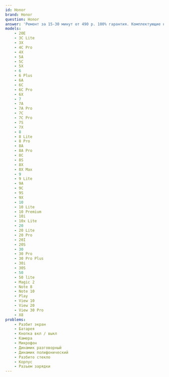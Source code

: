 ```yaml
---
id: Honor
brand: Honor
question: Honor
answer: 'Ремонт за 15-30 минут от 490 р. 100% гарантия. Комплектующие класса "Original"'
models:
    - 20E
    - 3C Lite
    - 3X
    - 4C Pro
    - 4X
    - 5A
    - 5C
    - 5X
    - 6
    - 6 Plus
    - 6A
    - 6C
    - 6C Pro
    - 6X
    - 7
    - 7A
    - 7A Pro
    - 7C
    - 7C Pro
    - 7S
    - 7X
    - 8
    - 8 Lite
    - 8 Pro
    - 8A
    - 8A Pro
    - 8C
    - 8S
    - 8X
    - 8X Max
    - 9
    - 9 Lite
    - 9A
    - 9C
    - 9S
    - 9X
    - 10
    - 10 Lite
    - 10 Premium
    - 10i
    - 10x Lite
    - 20
    - 20 Lite
    - 20 Pro
    - 20I
    - 20S
    - 30
    - 30 Pro
    - 30 Pro Plus
    - 30i
    - 30S
    - 50
    - 50 lite
    - Magic 2
    - Note 8
    - Note 10
    - Play
    - View 10
    - View 20
    - View 30 Pro
    - X8
problems:
    - Разбит экран
    - Батарея
    - Кнопка вкл / выкл
    - Камера
    - Микрофон
    - Динамик разговорный
    - Динамик полифонический
    - Разбито стекло
    - Корпус
    - Разъем зарядки
---
```


